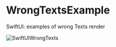 # WrongTextsExample
SwiftUI: examples of wrong Texts render 

![SwiftUIWrongTexts](https://github.com/user-attachments/assets/03d65282-d346-499f-a98f-cc0018a6feb1)
